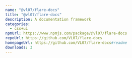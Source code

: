 ```yaml
---
name: "@vl07/flare-docs"
title: "@vl07/flare-docs"
description: A documentation framework
categories:
  - css+ui
npmUrl: https://www.npmjs.com/package/@vl07/flare-docs
repoUrl: https://github.com/VL07/flare-docs
homepageUrl: https://github.com/VL07/flare-docs#readme
downloads: 3
---
```

